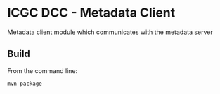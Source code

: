 ICGC DCC - Metadata Client
===

Metadata client module which communicates with the metadata server

Build
---

From the command line:

	mvn package

